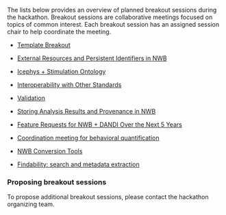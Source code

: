 The lists below provides an overview of planned breakout sessions during the hackathon. Breakout sessions are collaborative meetings
focused on topics of common interest. Each breakout session has an assigned session chair to help coordinate the meeting.

* [Template Breakout](projects/template_breakout)

* [External Resources and Persistent Identifiers in NWB](projects/uri_breakout)
* [Icephys + Stimulation Ontology](projects/icephys_breakout)
* [Interoperability with Other Standards](projects/interoperability_breakout)
* [Validation](projects/validation_breakout)
* [Storing Analysis Results and Provenance in NWB](projects/analysis_results_breakout)
* [Feature Requests for NWB + DANDI Over the Next 5 Years](projects/feature_requests_breakout)
* [Coordination meeting for behavioral quantification](projects/behavioral_quantification_breakout)
* [NWB Conversion Tools](projects/nwb_conversion_tools)
* [Findability: search and metadata extraction](projects/findability_breakout)


### Proposing breakout sessions

To propose additional breakout sessions, please contact the hackathon organizing team.

